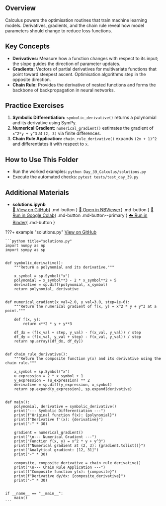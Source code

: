 ## Overview

Calculus powers the optimisation routines that train machine learning models. Derivatives, gradients, and the chain rule reveal how model parameters should change to reduce loss functions.

## Key Concepts

- **Derivatives:** Measure how a function changes with respect to its input; the slope guides the direction of parameter updates.
- **Gradients:** Vectors of partial derivatives for multivariate functions that point toward steepest ascent. Optimisation algorithms step in the opposite direction.
- **Chain Rule:** Provides the derivative of nested functions and forms the backbone of backpropagation in neural networks.

## Practice Exercises

1. **Symbolic Differentiation:** `symbolic_derivative()` returns a polynomial and its derivative using SymPy.
1. **Numerical Gradient:** `numerical_gradient()` estimates the gradient of `x^2*y + y^3` at `(2, 3)` via finite differences.
1. **Chain Rule Application:** `chain_rule_derivative()` expands `(2x + 1)^2` and differentiates it with respect to `x`.

## How to Use This Folder

- Run the worked examples: `python Day_39_Calculus/solutions.py`
- Execute the automated checks: `pytest tests/test_day_39.py`

## Additional Materials

- **solutions.ipynb**  
  [📁 View on GitHub](https://github.com/saint2706/Coding-For-MBA/blob/main/Day_39_Calculus/solutions.ipynb){ .md-button } 
  [📓 Open in NBViewer](https://nbviewer.org/github/saint2706/Coding-For-MBA/blob/main/Day_39_Calculus/solutions.ipynb){ .md-button } 
  [🚀 Run in Google Colab](https://colab.research.google.com/github/saint2706/Coding-For-MBA/blob/main/Day_39_Calculus/solutions.ipynb){ .md-button .md-button--primary } 
  [☁️ Run in Binder](https://mybinder.org/v2/gh/saint2706/Coding-For-MBA/main?filepath=Day_39_Calculus/solutions.ipynb){ .md-button }

???+ example "solutions.py"
    [View on GitHub](https://github.com/saint2706/Coding-For-MBA/blob/main/Day_39_Calculus/solutions.py)

    ```python title="solutions.py"
    import numpy as np
    import sympy as sp


    def symbolic_derivative():
        """Return a polynomial and its derivative."""

        x_symbol = sp.Symbol("x")
        polynomial = x_symbol**3 - 2 * x_symbol**2 + 5
        derivative = sp.diff(polynomial, x_symbol)
        return polynomial, derivative


    def numerical_gradient(x_val=2.0, y_val=3.0, step=1e-6):
        """Return the numerical gradient of f(x, y) = x^2 * y + y^3 at a point."""

        def f(x, y):
            return x**2 * y + y**3

        df_dx = (f(x_val + step, y_val) - f(x_val, y_val)) / step
        df_dy = (f(x_val, y_val + step) - f(x_val, y_val)) / step
        return np.array([df_dx, df_dy])


    def chain_rule_derivative():
        """Return the composite function y(x) and its derivative using the chain rule."""

        x_symbol = sp.Symbol("x")
        u_expression = 2 * x_symbol + 1
        y_expression = (u_expression) ** 2
        derivative = sp.diff(y_expression, x_symbol)
        return sp.expand(y_expression), sp.expand(derivative)


    def main():
        polynomial, derivative = symbolic_derivative()
        print("--- Symbolic Differentiation ---")
        print(f"Original function f(x): {polynomial}")
        print(f"Derivative f'(x): {derivative}")
        print("-" * 30)

        gradient = numerical_gradient()
        print("\n--- Numerical Gradient ---")
        print("Function f(x, y) = x^2 * y + y^3")
        print(f"Numerical gradient at (2, 3): {gradient.tolist()}")
        print("Analytical gradient: [12, 31]")
        print("-" * 30)

        composite, composite_derivative = chain_rule_derivative()
        print("\n--- Chain Rule Application ---")
        print(f"Composite function y(x): {composite}")
        print(f"Derivative dy/dx: {composite_derivative}")
        print("-" * 30)


    if __name__ == "__main__":
        main()
    ```
